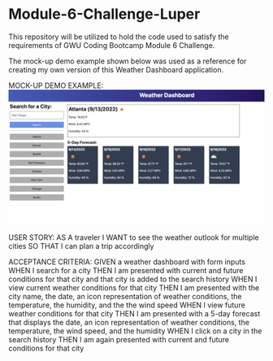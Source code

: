 # Module-6-Challenge-Luper
This repository will be utilized to hold the code used to satisfy the requirements of GWU Coding Bootcamp Module 6 Challenge.

The mock-up demo example shown below was used as a reference for creating
my own version of this Weather Dashboard application.

MOCK-UP DEMO EXAMPLE:
    ![Demo Example of the Weather Dashboard App](<Module_6_ Assignment_Demo_Mock-up.png>)

USER STORY:
AS A traveler
I WANT to see the weather outlook for multiple cities
SO THAT I can plan a trip accordingly

ACCEPTANCE CRITERIA:
GIVEN a weather dashboard with form inputs
WHEN I search for a city
THEN I am presented with current and future conditions for that city and that city is added to the search history
WHEN I view current weather conditions for that city
THEN I am presented with the city name, the date, an icon representation of weather conditions, the temperature, the humidity, and the the wind speed
WHEN I view future weather conditions for that city
THEN I am presented with a 5-day forecast that displays the date, an icon representation of weather conditions, the temperature, the wind speed, and the humidity
WHEN I click on a city in the search history
THEN I am again presented with current and future conditions for that city